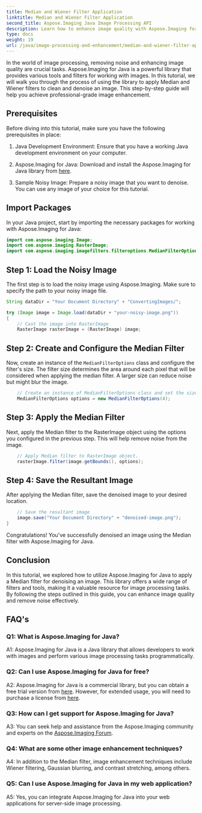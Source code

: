 ```yaml
---
title: Median and Wiener Filter Application
linktitle: Median and Wiener Filter Application
second_title: Aspose.Imaging Java Image Processing API
description: Learn how to enhance image quality with Aspose.Imaging for Java. This step-by-step tutorial covers Median and Wiener filter applications for image denoising.
type: docs
weight: 19
url: /java/image-processing-and-enhancement/median-and-wiener-filter-application/
---
```

In the world of image processing, removing noise and enhancing image quality are crucial tasks. Aspose.Imaging for Java is a powerful library that provides various tools and filters for working with images. In this tutorial, we will walk you through the process of using the library to apply Median and Wiener filters to clean and denoise an image. This step-by-step guide will help you achieve professional-grade image enhancement.

## Prerequisites

Before diving into this tutorial, make sure you have the following prerequisites in place:

1. Java Development Environment: Ensure that you have a working Java development environment on your computer.

2. Aspose.Imaging for Java: Download and install the Aspose.Imaging for Java library from [here](https://releases.aspose.com/imaging/java/).

3. Sample Noisy Image: Prepare a noisy image that you want to denoise. You can use any image of your choice for this tutorial.

## Import Packages

In your Java project, start by importing the necessary packages for working with Aspose.Imaging for Java:

```java
import com.aspose.imaging.Image;
import com.aspose.imaging.RasterImage;
import com.aspose.imaging.imagefilters.filteroptions.MedianFilterOptions;
```

## Step 1: Load the Noisy Image

The first step is to load the noisy image using Aspose.Imaging. Make sure to specify the path to your noisy image file.

```java
String dataDir = "Your Document Directory" + "ConvertingImages/";

try (Image image = Image.load(dataDir + "your-noisy-image.png"))
{
    // Cast the image into RasterImage
    RasterImage rasterImage = (RasterImage) image;
```

## Step 2: Create and Configure the Median Filter

Now, create an instance of the `MedianFilterOptions` class and configure the filter's size. The filter size determines the area around each pixel that will be considered when applying the median filter. A larger size can reduce noise but might blur the image.

```java
    // Create an instance of MedianFilterOptions class and set the size.
    MedianFilterOptions options = new MedianFilterOptions(4);
```

## Step 3: Apply the Median Filter

Next, apply the Median filter to the RasterImage object using the options you configured in the previous step. This will help remove noise from the image.

```java
    // Apply Median filter to RasterImage object.
    rasterImage.filter(image.getBounds(), options);
```

## Step 4: Save the Resultant Image

After applying the Median filter, save the denoised image to your desired location.

```java
    // Save the resultant image
    image.save("Your Document Directory" + "denoised-image.png");
}
```

Congratulations! You've successfully denoised an image using the Median filter with Aspose.Imaging for Java.

## Conclusion

In this tutorial, we explored how to utilize Aspose.Imaging for Java to apply a Median filter for denoising an image. This library offers a wide range of filters and tools, making it a valuable resource for image processing tasks. By following the steps outlined in this guide, you can enhance image quality and remove noise effectively.

## FAQ's

### Q1: What is Aspose.Imaging for Java?

A1: Aspose.Imaging for Java is a Java library that allows developers to work with images and perform various image processing tasks programmatically.

### Q2: Can I use Aspose.Imaging for Java for free?

A2: Aspose.Imaging for Java is a commercial library, but you can obtain a free trial version from [here](https://releases.aspose.com/). However, for extended usage, you will need to purchase a license from [here](https://purchase.aspose.com/buy).

### Q3: How can I get support for Aspose.Imaging for Java?

A3: You can seek help and assistance from the Aspose.Imaging community and experts on the [Aspose.Imaging Forum](https://forum.aspose.com/).

### Q4: What are some other image enhancement techniques?

A4: In addition to the Median filter, image enhancement techniques include Wiener filtering, Gaussian blurring, and contrast stretching, among others.

### Q5: Can I use Aspose.Imaging for Java in my web application?

A5: Yes, you can integrate Aspose.Imaging for Java into your web applications for server-side image processing.

